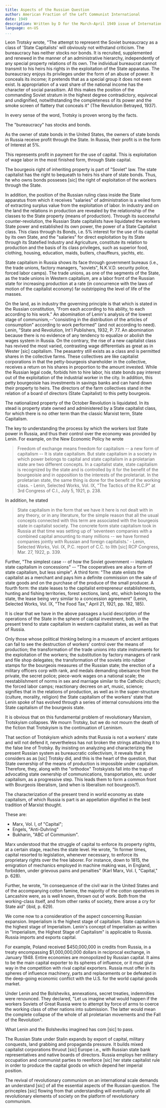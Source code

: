 ```yaml
---
title: Aspects of the Russian Question
author: American Fraction of the Left Communist International
date: 1949
description: Written by D for the March-April 1949 issue of International Bulletin, the publication of the American Fraction of the Left Communist International. Punctuation errors in the text below were present in the original
language: en-US
...
```


Leon Trotsky wrote, "The attempt to represent the Soviet bureaucracy as a class of 'State Capitalists' will obviously not withstand criticism. The bureaucracy has neither stocks nor bonds. It is recruited, supplemented and renewed in the manner of an administrative hierarchy, independently of any special property relations of its own. The individual bureaucrat cannot transmit to his heirs his rights in the exploitation of the State apparatus. The bureaucracy enjoys its privileges under the form of an abuse of power. It conceals its income; it pretends that as a special group it does not even exist. Is appropriation of a vast share of the national income has the character of social parasitism. All this makes the position of the commanding Soviet stratum in the highest degree contradictory, equivocal and undignified, notwithstanding the completeness of its power and the smoke screen of flattery that conceals it" (The Revolution Betrayed, 1937).

In every sense of the word, Trotsky is proven wrong by the facts.

The "bureaucracy" has stocks and bonds.

As the owner of state bonds in the United States, the owners of state bonds in Russia receive profit through the State. In Russia, their profit is in the form of Interest at 5%.

This represents profit in payment for the use of capital. This is exploitation of wage labor in the most finished form, through State capital.

The bourgeois right of inheriting property is part of "Soviet" law. The state capitalist has the right to bequeath to heirs his share of state bonds. Thus, he who owns bonds posseses [sic] the right of exploitation of the workers through the State.

In addition, the position of the Russian ruling class inside the State apparatus from which it receives "salaries" of administration is a veiled form of extracting surplus value from the exploitation of labor. In industry and on the land the relations in production are revealed by the relationship of the classes to the State property (means of production). Through its successful counter-revolution, the Russian State capitalists have liquidated the workers State power and established its own power, the power of a State Capitalist class. This class through its Bonds, i.e. 5% interest for the use of its capital by its own State, and the "salaries" for direct exploitation by its State through its Statefied Industry and Agriculture, constitute its relation to production and the basis of its class privileges, such as superior food, clothing, housing, education, maids, butlers, chauffeurs, yachts, etc.

State capitalism in Russia shows its face through government bureaus (i.e., the trade unions, factory managers, "soviets", N.K.V.D. security police, forced labor camps). The trade unions, as one of the segments of the State, as the trade unions in Western capitalism, are a labor front of the Russian state for increasing production at a rate (in concurrence with the laws of motion of the capitalist economy) far outstripping the level of life of the masses.

On the land, as in industry the governing principle is that which is stated in the Russian constitution, "From each according to his ability, to each according to his work." An abomination of Lenin's analysis of the lowest stage of communism,--"consisting in the distribution of the articles of consumption" according to work performed" (and not according to need). Lenin, "State and Revolution, Int'l Publishers, 1932, P. 77. An abomination because there is no evidence of any tendency to equalize or abolish the wages system in Russia. On the contrary, the rise of a new capitalist class has revived the most varied, contrasting wage differentials as great as in Wester [sic] capitalism. The peasantry still exists as a class and is permitted shares in the collective farms. These collectives are like capitalist corporations in that the petty-bourgeois shareholder in the collective, receives a return on his shares in proportion to the amount invested. While the Russian legal code, forbids him to hire labor, his state bonds pay interest out of the exploitation of the industrial worker in the city. In addition, this petty bourgeoisie has investments in savings banks and can hand down their property to heirs. The directors of the farm collectives stand in the relation of a board of directors (State Capitalist) to this petty bourgeois.

The nationalized property of the October Revolution is liquidated. In its stead is property state owned and administered by a State capitalist class, for which there is no other term than the classic Marxist term, State Capitalism.

The key to understanding the process by which the workers lost State power in Russia, and thus their control over the economy was provided by Lenin. For example, on the New Economic Policy he wrote

>Freedom of exchange means freedom for capitalism -- a new form of capitalism -- It is state capitalism. But state capitalism in a society in which power belongs to capital and state capitalism in a proletarian state are two different concepts. In a capitalist state, state capitalism is recognized by the state and is controlled by it for the benefit of the bourgeoisie and in opposition to the interests of the proletariat. In the proletarian state, the same thing is done for the benefit of the working class. - Lenin, Selected Works, Vol. IX, "The Tactics of the R.C.P" at 3rd Congress of C.I., July 5, 1921, p. 238.

In addition, he stated

>State capitalism in the form that we have it here is not dealt with in any theory, or in any literature, for the simple reason that all the usual concepts connected with this term are associated with the bourgeois state in capitalist society. The concrete form state capitalism took in Russia at that time was setting up of 'seventeen companies with a combined capital amounting to many millions -- we have formed companies jointly with Russian and foreign capitalists.' - Lenin, Selected Works, Vol. IX, P.C. report of C.C. to IIth [sic] RCP Congress, Mar. 27, 1922, p. 339.

Further, "The simplest case -- of how the Soviet government -- implants state capitalism in concessions" -- "The cooperatives are also a form of state capitalism, but less simple". A third form: "The state enlists the capitalist as a merchant and pays him a definite commission on the sale of state goods and on the purchase of the produce of the small producer. A fourth form: the state leases to the capitalist entrepreneur establishments, hunting and fishing territories, forest sections, land, etc, which belong to the state, the lease being very similar to a concession agreement" (Lenin, Selected Works, Vol. IX, "The Food Tax," April 21, 1921, pp. 182, 185).

It is clear that we have in the above passages a lucid description of the operations of the State in the sphere of capital investment, both, in the present trend to state capitalism in western capitalist states, as well as that of Russia.

Only those whose political thinking belong in a museum of ancient antiques can fail to see the destruction of workers' control over the means of production; the transformation of the trade unions into state instruments for the exploitation of the workers; the substitution by factory managers of rank and file shop delegates; the transformation of the soviets into rubber stamps for the bourgeois measures of the Russian state; the erection of a military officers corp with rank, and medals demanding obeisance from the private, the secret police; piece-work wages on a national scale; the reestablishment of norms in sex and marriage similar to the Catholic church; the forced labor camps; reactionary decrees on art, music, science; signifies that in the relations of production, as well as in the super-structure (culture, morality, religion) the State capitalism of the workers' state that Lenin spoke of has evolved through a series of internal convulsions into the State capitalism of the bourgeois state.

It is obvious that on this fundamental problem of revolutionary Marxism, Trotskyism collapses. We mourn Trotsky, but we do not mourn the death of the fiction that Trotskyism is the continuation of Leninism.

That section of Trotskyism which admits that Russia is not a workers' state and will not defend it, nevertheless has not broken the strings attaching it to the false line of Trotsky. By insisting on analyzing and characterizing the present Russian system as bureaucratic collectivism, it reveals that it considers as as [sic] Trotsky did, and this is the heart of the question, that State ownership of the means of production is impossible under capitalism. Therefore, they, along with the "orthodox" Trotskyists fall into the trap of advocating state ownership of communications, transportation, etc. under capitalism, as a progressive step. This leads them to form a common front with Bourgeois liberalism, (and when is liberalism not bourgeois?).

The characterization of the present trend in world economy as state capitalism, of which Russia is part is an appellation dignified in the best tradition of Marxist thought.

These are:

* Marx, Vol. I, of "Capital";
* Engels, "Anti-Duhring"
* Bukharin, "ABC of Communism".

Marx understood that the struggle of capital to enforce its property rights, at a certain stage, reaches the state level. He wrote, "In former times, capital resorted to legislation, whenever necessary, to enforce its proprietary rights over the free laborer. For instance, down to 1815, the emigration of mechanics employed in machine making was, in England, forbidden, under grievous pains and penalties" (Karl Marx, Vol. I, "Capital," p. 628).

Further, he wrote, "In consequence of the civil war in the United States and of the accompanying cotton famine, the majority of the cotton operatives in Lancashire were, as is well known, thrown out of work. Both from the working-class itself, and from other ranks of society, there arose a cry for State aid" (ibid, p. 629).

We come now to a consideration of the aspect concerning Russian expansion. Imperialism is the highest stage of capitalism. State capitalism is the highest stage of Imperialism. Lenin's concept of Imperialism as written in "Imperialism, the Highest Stage of Capitalism" is applicable to Russia. Russia imports and exports capital.

For example, Poland received $450,000,000 in credits from Russia, in a treaty encompassing $1,000,000,000 dollars in reciprocal exchange, in January 1948. Entire economies are monopolized by Russian capital. It aims to be the main capital exporter to its spheres of influence, or it must give way in the competition with rival capital exporters. Russia must offer in its spheres of influence machinery, parts and replacements or be defeated in the deep-going economic conflict with the U.S. for the world capital goods market.

Under Lenin and the Bolsheviks, annexations, secret treaties, indemnities were renounced. They declared, "Let us imagine what would happen if the workers Soviets of Great Russia were to attempt by force of arms to coerce the working class of other nations into submission. The latter would mean the complete collapse of the whole of all proletarian movements and the Fall of the Revolution".

What Lenin and the Bolsheviks imagined has com [sic] to pass.

The Russian State under Stalin expands by export of capital, military conquests, land grabbing and propaganda pressure. It builds mixed capitalist corporations thruout [sic] Europe i.e., with Russian state bank representatives and native boards of directors. Russia employs her military occupation and communist parties to reenforce [sic] her state capitalist rule in order to produce the capital goods on which depend her imperial position.

The revival of revolutionary communism on an international scale demands an understand [sic] of all the essential aspects of the Russian question. The princeples [sic] flowing from that understanding will eventually unite all revolutionary elements of society on the platform of revolutionary communism.

